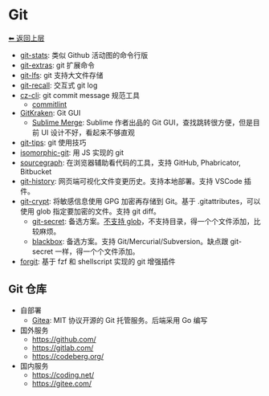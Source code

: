 # Git

[⬅︎ 返回上层](../#git)

- [git-stats](https://github.com/IonicaBizau/git-stats): 类似 Github 活动图的命令行版
- [git-extras](https://github.com/tj/git-extras): git 扩展命令
- [git-lfs](https://github.com/git-lfs/git-lfs): git 支持大文件存储
- [git-recall](https://github.com/Fakerr/git-recall): 交互式 git log
- [cz-cli](https://github.com/commitizen/cz-cli): git commit message 规范工具
  - [commitlint](./README.md#commitlint)
- [GitKraken](https://www.gitkraken.com): Git GUI
  - [Sublime Merge](https://www.sublimemerge.com/): Sublime 作者出品的 Git GUI，查找跳转很方便，但是目前 UI 设计不好，看起来不够直观
- [git-tips](https://github.com/git-tips/tips): git 使用技巧
- [isomorphic-git](https://github.com/isomorphic-git/isomorphic-git): 用 JS 实现的 git
- [sourcegraph](https://about.sourcegraph.com/): 在浏览器辅助看代码的工具，支持 GitHub, Phabricator, Bitbucket
- [git-history](https://github.com/pomber/git-history): 网页端可视化文件变更历史。支持本地部署。支持 VSCode 插件。
- [git-crypt](https://github.com/AGWA/git-crypt): 将敏感信息使用 GPG 加密再存储到 Git。基于 .gitattributes，可以使用 glob 指定要加密的文件。支持 git diff。
  - [git-secret](https://github.com/sobolevn/git-secret): 备选方案。[不支持 glob](https://github.com/sobolevn/git-secret/issues/453)，不支持目录，得一个个文件添加，比较麻烦。
  - [blackbox](https://github.com/StackExchange/blackbox): 备选方案。支持 Git/Mercurial/Subversion。缺点跟 git-secret 一样，得一个个文件添加。
- [forgit](https://github.com/wfxr/forgit): 基于 fzf 和 shellscript 实现的 git 增强插件

## Git 仓库

- 自部署
  - [Gitea](https://github.com/go-gitea/gitea): MIT 协议开源的 Git 托管服务。后端采用 Go 编写
- 国外服务
  - https://github.com/
  - https://gitlab.com/
  - https://codeberg.org/
- 国内服务
  - https://coding.net/
  - https://gitee.com/
